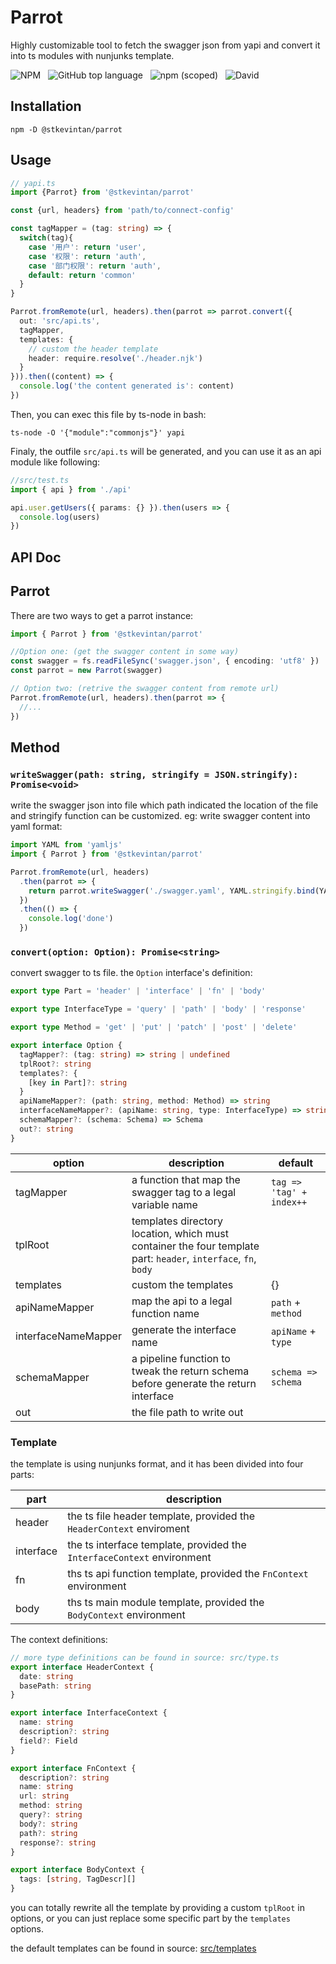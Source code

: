 # Parrot

Highly customizable tool to fetch the swagger json from yapi and convert it into ts modules with nunjunks template.

![NPM](https://img.shields.io/npm/l/@stkevintan/parrot?style=flat-square) &nbsp; ![GitHub top language](https://img.shields.io/github/languages/top/stkevintan/parrot?style=flat-square) &nbsp; ![npm (scoped)](https://img.shields.io/npm/v/@stkevintan/parrot?style=flat-square) &nbsp; ![David](https://img.shields.io/david/stkevintan/parrot?style=flat-square)

## Installation

```shell
npm -D @stkevintan/parrot
```

## Usage

```ts
// yapi.ts
import {Parrot} from '@stkevintan/parrot'

const {url, headers} from 'path/to/connect-config'

const tagMapper = (tag: string) => {
  switch(tag){
    case '用户': return 'user',
    case '权限': return 'auth',
    case '部门权限': return 'auth',
    default: return 'common'
  }
}

Parrot.fromRemote(url, headers).then(parrot => parrot.convert({
  out: 'src/api.ts',
  tagMapper,
  templates: {
    // custom the header template
    header: require.resolve('./header.njk')
  }
})).then((content) => {
  console.log('the content generated is': content)
})
```

Then, you can exec this file by ts-node in bash:

```shell
ts-node -O '{"module":"commonjs"}' yapi
```

Finaly, the outfile `src/api.ts` will be generated, and you can use it as an api module like following:

```ts
//src/test.ts
import { api } from './api'

api.user.getUsers({ params: {} }).then(users => {
  console.log(users)
})
```

## API Doc

## Parrot

There are two ways to get a parrot instance:

```ts
import { Parrot } from '@stkevintan/parrot'

//Option one: (get the swagger content in some way)
const swagger = fs.readFileSync('swagger.json', { encoding: 'utf8' })
const parrot = new Parrot(swagger)

// Option two: (retrive the swagger content from remote url)
Parrot.fromRemote(url, headers).then(parrot => {
  //...
})
```

## Method

### `writeSwagger(path: string, stringify = JSON.stringify): Promise<void>`

write the swagger json into file which path indicated the location of the file and stringify function can be customized. eg: write swagger content into yaml format:

```ts
import YAML from 'yamljs'
import { Parrot } from '@stkevintan/parrot'

Parrot.fromRemote(url, headers)
  .then(parrot => {
    return parrot.writeSwagger('./swagger.yaml', YAML.stringify.bind(YAML))
  })
  .then(() => {
    console.log('done')
  })
```

### `convert(option: Option): Promise<string>`

convert swagger to ts file.
the `Option` interface's definition:

```ts
export type Part = 'header' | 'interface' | 'fn' | 'body'

export type InterfaceType = 'query' | 'path' | 'body' | 'response'

export type Method = 'get' | 'put' | 'patch' | 'post' | 'delete'

export interface Option {
  tagMapper?: (tag: string) => string | undefined
  tplRoot?: string
  templates?: {
    [key in Part]?: string
  }
  apiNameMapper?: (path: string, method: Method) => string
  interfaceNameMapper?: (apiName: string, type: InterfaceType) => string
  schemaMapper?: (schema: Schema) => Schema
  out?: string
}
```

| option              | description                                                                                                    | default                  |
| ------------------- | -------------------------------------------------------------------------------------------------------------- | ------------------------ |
| tagMapper           | a function that map the swagger tag to a legal variable name                                                   | `tag => 'tag' + index++` |
| tplRoot             | templates directory location, which must container the four template part: `header`, `interface`, `fn`, `body` |                          |
| templates           | custom the templates                                                                                           | {}                       |
| apiNameMapper       | map the api to a legal function name                                                                           | `path` + `method`        |
| interfaceNameMapper | generate the interface name                                                                                    | `apiName` + `type`       |
| schemaMapper        | a pipeline function to tweak the return schema before generate the return interface                            | `schema => schema`       |
| out                 | the file path to write out                                                                                     |                          |

### Template

the template is using nunjunks format, and it has been divided into four parts:

| part      | description                                                            |
| --------- | ---------------------------------------------------------------------- |
| header    | the ts file header template, provided the `HeaderContext` enviroment   |
| interface | the ts interface template, provided the `InterfaceContext` environment |
| fn        | ths ts api function template, provided the `FnContext` environment     |
| body      | ths ts main module template, provided the `BodyContext` environment    |

The context definitions:

```ts
// more type definitions can be found in source: src/type.ts
export interface HeaderContext {
  date: string
  basePath: string
}

export interface InterfaceContext {
  name: string
  description?: string
  field?: Field
}

export interface FnContext {
  description?: string
  name: string
  url: string
  method: string
  query?: string
  body?: string
  path?: string
  response?: string
}

export interface BodyContext {
  tags: [string, TagDescr][]
}
```

you can totally rewrite all the template by providing a custom `tplRoot` in options, or you can just replace some specific part by the `templates` options.

the default templates can be found in source: [src/templates](https://github.com/stkevintan/parrot/tree/master/src/template)
